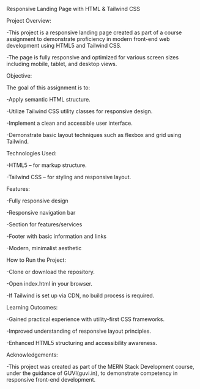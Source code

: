 Responsive Landing Page with HTML & Tailwind CSS

Project Overview:

  -This project is a responsive landing page created as part of a course assignment to demonstrate proficiency in modern front-end web development using HTML5 and Tailwind CSS. 
  
  -The page is fully responsive and optimized for various screen sizes including mobile, tablet, and desktop views.

Objective:

The goal of this assignment is to:

  -Apply semantic HTML structure.

  -Utilize Tailwind CSS utility classes for responsive design.

  -Implement a clean and accessible user interface.

  -Demonstrate basic layout techniques such as flexbox and grid using Tailwind.

Technologies Used:

  -HTML5 – for markup structure.

  -Tailwind CSS – for styling and responsive layout.

Features:

  -Fully responsive design

  -Responsive navigation bar

  -Section for features/services

  -Footer with basic information and links

  -Modern, minimalist aesthetic

How to Run the Project:

  -Clone or download the repository.

  -Open index.html in your browser.

  -If Tailwind is set up via CDN, no build process is required.

Learning Outcomes:
  
  -Gained practical experience with utility-first CSS frameworks.

  -Improved understanding of responsive layout principles.

  -Enhanced HTML5 structuring and accessibility awareness.

Acknowledgements:

  -This project was created as part of the MERN Stack Development course, under the guidance of GUVI(guvi.in), to demonstrate competency in responsive front-end development.
